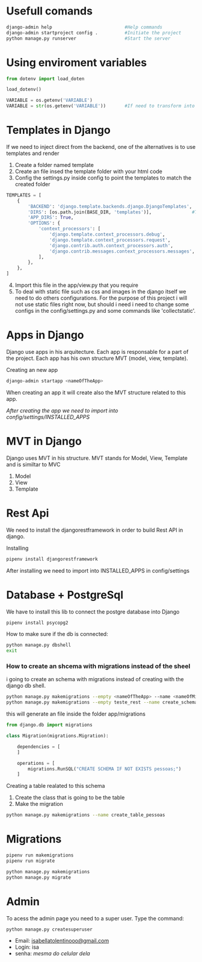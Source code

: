 # Usefull comands

```bash
django-admin help                           #Help commands
django-admin startproject config .          #Initiate the project
python manage.py runserver                  #Start the server
```

# Using enviroment variables

```python
from dotenv import load_doten

load_dotenv()

VARIABLE = os.getenv('VARIABLE')
VARIABLE = str(os.getenv('VARIABLE'))       #If need to transform into a string
```

# Templates in Django

If we need to inject direct from the backend, one of the alternatives is to use templates and render

1. Create a folder named template
2. Create an file insed the template folder with your html code
3. Config the settings.py inside config to point the templates to match the created folder

```python
TEMPLATES = [
    {
        'BACKEND': 'django.template.backends.django.DjangoTemplates',
        'DIRS': [os.path.join(BASE_DIR, 'templates')],               #This is the config needed
        'APP_DIRS': True,
        'OPTIONS': {
            'context_processors': [
                'django.template.context_processors.debug',
                'django.template.context_processors.request',
                'django.contrib.auth.context_processors.auth',
                'django.contrib.messages.context_processors.messages',
            ],
        },
    },
]
```

4. Import this file in the app/view.py that you require
5. To deal with static file such as css and images in the django itself we need to do others configurations.
   For the purpose of this project i will not use static files right now, but should i need i need to change
   some configs in the config/settings.py and some commands like 'collectstatic'.

# Apps in Django

Django use apps in his arquitecture. Each app is responsable for a part of the project.
Each app has his own structure MVT (model, view, template).

Creating an new app

```bash
django-admin startapp <nameOfTheApp>
```

When creating an app it will create also the MVT structure related to this app.

_After creating the app we need to import into config/settings/INSTALLED_APPS_

# MVT in Django

Django uses MVT in his structure. MVT stands for Model, View, Template and is similtar to MVC

1. Model
2. View
3. Template

# Rest Api

We need to install the djangorestframework in order to build Rest API in django.

Installing

```bash
pipenv install djangorestframework
```

After installing we need to import into INSTALLED_APPS in config/settings

# Database + PostgreSql

We have to install this lib to connect the postgre database into Django

```bash
pipenv install psycopg2
```

How to make sure if the db is connected:

```bash
python manage.py dbshell
exit
```

### How to create an shcema with migrations instead of the sheel

i going to create an schema with migrations instead of creating with the django db shell.

```bash
python manage.py makemigrations --empty <nameOfTheApp> --name <nameOfMigrationFile>
python manage.py makemigrations --empty teste_rest --name create_schema_pessoas
```

this will generate an file inside the folder app/migrations

```python
from django.db import migrations

class Migration(migrations.Migration):

    dependencies = [
    ]

    operations = [
        migrations.RunSQL("CREATE SCHEMA IF NOT EXISTS pessoas;")
    ]
```

Creating a table realated to this schema

1. Create the class that is going to be the table
2. Make the migration

```bash
python manage.py makemigrations --name create_table_pessoas
```

# Migrations

```bash
pipenv run makemigrations
pipenv run migrate

python manage.py makemigrations
python manage.py migrate
```

# Admin

To acess the admin page you need to a super user. Type the command:

```bash
python manage.py createsuperuser
```

- Email: isabellatolentinooo@gmail.com
- Login: isa
- senha: _mesma do celular dela_
